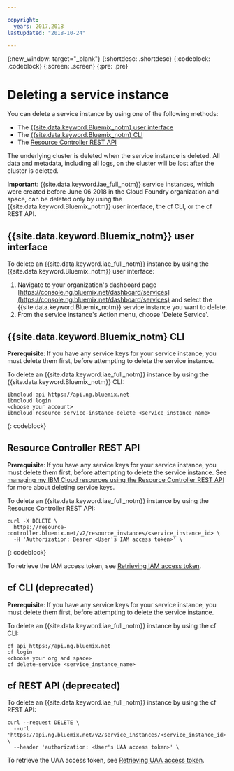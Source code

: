 ```yaml
---

copyright:
  years: 2017,2018
lastupdated: "2018-10-24"

---
```


<!-- Attribute definitions -->
{:new_window: target="_blank"}
{:shortdesc: .shortdesc}
{:codeblock: .codeblock}
{:screen: .screen}
{:pre: .pre}

# Deleting a service instance

You can delete a service instance by using one of the following methods:

- The [{{site.data.keyword.Bluemix_notm} user interface](#ibm-cloud-user-interface)
- The [{{site.data.keyword.Bluemix_notm} CLI](#ibm-cloud-cli)
- The [Resource Controller REST API](#resource-controller-rest-api)

The underlying cluster is deleted when the service instance is deleted. All data and metadata, including all logs, on the cluster will be lost after the cluster is deleted.

**Important**: {{site.data.keyword.iae_full_notm}} service instances, which were created before June 06 2018 in the Cloud Foundry organization and space, can be deleted only by using the {{site.data.keyword.Bluemix_notm}} user interface, the cf CLI, or the cf REST API.

## {{site.data.keyword.Bluemix_notm}} user interface

To delete an {{site.data.keyword.iae_full_notm}} instance by using the {{site.data.keyword.Bluemix_notm}} user interface:

1. Navigate to your organization's dashboard page [https://console.ng.bluemix.net/dashboard/services](https://console.ng.bluemix.net/dashboard/services) and select the {{site.data.keyword.Bluemix_notm}} service instance you want to delete.
1. From the service instance's Action menu, choose 'Delete Service'.

## {{site.data.keyword.Bluemix_notm} CLI

**Prerequisite**: If you have any service keys for your service instance, you must delete them first, before attempting to delete the service instance.

To delete an {{site.data.keyword.iae_full_notm}} instance by using the {{site.data.keyword.Bluemix_notm}} CLI:

```
ibmcloud api https://api.ng.bluemix.net
ibmcloud login
<choose your account>
ibmcloud resource service-instance-delete <service_instance_name>
```
{: codeblock}

## Resource Controller REST API

**Prerequisite**: If you have any service keys for your service instance, you must delete them first, before attempting to delete the service instance. See [managing my IBM Cloud resources using the Resource Controller REST API](https://console.bluemix.net/apidocs/resource-controller) for more about deleting service keys.

To delete an {{site.data.keyword.iae_full_notm}} instance by using the Resource Controller REST API:

```
curl -X DELETE \
  https://resource-controller.bluemix.net/v2/resource_instances/<service_instance_id> \
  -H 'Authorization: Bearer <User's IAM access token>' \
```
{: codeblock}

To retrieve the IAM access token, see [Retrieving IAM access token](./Retrieve-IAM-access-token.html).

## cf CLI (deprecated)

**Prerequisite**: If you have any service keys for your service instance, you must delete them first, before attempting to delete the service instance.

To delete an {{site.data.keyword.iae_full_notm}} instance by using the cf CLI:

```
cf api https://api.ng.bluemix.net
cf login
<choose your org and space>
cf delete-service <service_instance_name>
```

## cf REST API (deprecated)

To delete an {{site.data.keyword.iae_full_notm}} instance by using the cf REST API:

```
curl --request DELETE \
  --url 'https://api.ng.bluemix.net/v2/service_instances/<service_instance_id>' \
  --header 'authorization: <User's UAA access token>' \
```
To retrieve the UAA access token, see [Retrieving UAA access token](./retrieving-uaa-access-token.html).
